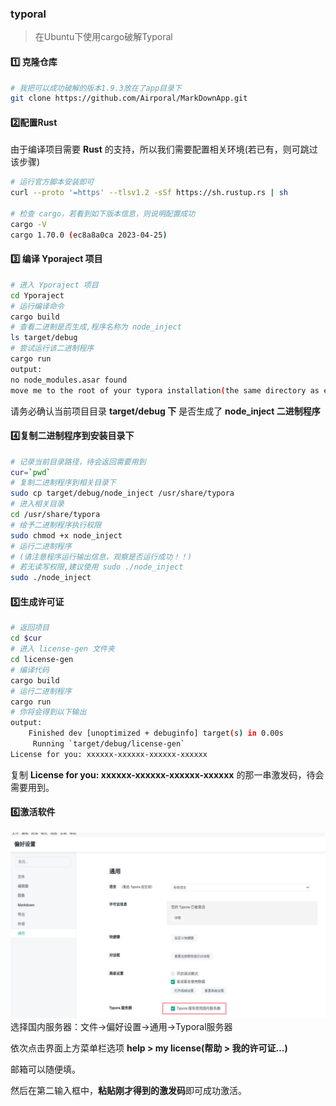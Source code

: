 ### typoral

> 在Ubuntu下使用cargo破解Typoral

#### :one: 克隆仓库

```bash
# 我把可以成功破解的版本1.9.3放在了app目录下
git clone https://github.com/Airporal/MarkDownApp.git
```

#### :two:配置Rust

由于编译项目需要 **Rust** 的支持，所以我们需要配置相关环境(若已有，则可跳过该步骤)

```bash
# 运行官方脚本安装即可
curl --proto '=https' --tlsv1.2 -sSf https://sh.rustup.rs | sh

# 检查 cargo，若看到如下版本信息，则说明配置成功
cargo -V
cargo 1.70.0 (ec8a8a0ca 2023-04-25)
```

#### :three: 编译 Yporaject 项目

```bash
# 进入 Yporaject 项目
cd Yporaject
# 运行编译命令
cargo build
# 查看二进制是否生成,程序名称为 node_inject
ls target/debug
# 尝试运行该二进制程序
cargo run
output: 
no node_modules.asar found
move me to the root of your typora installation(the same directory as executable of electron)
```

请务必确认当前项目目录 **target/debug 下** 是否生成了 **node_inject 二进制程序**

#### :four:复制二进制程序到安装目录下

```bash
# 记录当前目录路径，待会返回需要用到
cur=`pwd`
# 复制二进制程序到相关目录下
sudo cp target/debug/node_inject /usr/share/typora
# 进入相关目录
cd /usr/share/typora
# 给予二进制程序执行权限
sudo chmod +x node_inject
# 运行二进制程序
# (请注意程序运行输出信息，观察是否运行成功！！)
# 若无读写权限,建议使用 sudo ./node_inject
sudo ./node_inject
```

#### :five:生成许可证

```bash
# 返回项目
cd $cur
# 进入 license-gen 文件夹
cd license-gen
# 编译代码
cargo build
# 运行二进制程序
cargo run
# 你将会得到以下输出
output:
    Finished dev [unoptimized + debuginfo] target(s) in 0.00s
     Running `target/debug/license-gen`
License for you: xxxxxx-xxxxxx-xxxxxx-xxxxxx
```

复制 **License for you: xxxxxx-xxxxxx-xxxxxx-xxxxxx** 的那一串激发码，待会需要用到。

#### :six:激活软件
![image-1](./IMG/1.png)
选择国内服务器：文件->偏好设置->通用->Typoral服务器

依次点击界面上方菜单栏选项 **help > my license(帮助 > 我的许可证...)** 

邮箱可以随便填。

然后在第二输入框中，**粘贴刚才得到的激发码**即可成功激活。